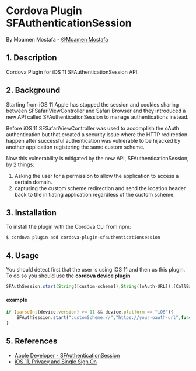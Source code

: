 Cordova Plugin SFAuthenticationSession
======
By Moamen Mostafa  - [@Moamen Mostafa](linkedin.com/in/moamen-mostafa-4b385713/)
## 1. Description
Cordova Plugin for iOS 11 SFAuthenticationSession API.

## 2. Background
Starting from iOS 11 Apple has stopped the session and cookies sharing between SFSafariViewController and Safari 
Browser and they introduced a new API called SFAuthenticationSession to manage authentications instead.

Before iOS 11 SFSafariViewController was used to accomplish the oAuth authentication but that created a security issue 
where the HTTP redirection happen after successful authentication was vulnerable to be hijacked by another application 
registering the same custom scheme.

Now this vulnerability is mitigated by the new API, SFAuthenticationSession, by 2 things:
1. Asking the user for a permission to allow the application to access a certain domain.
1. capturing the custom scheme redirection and send the location header back to the initiating application regardless 
of the custom scheme. 


## 3. Installation
To install the plugin with the Cordova CLI from npm:

```
$ cordova plugin add cordova-plugin-sfauthenticationsession
```
## 4. Usage
You should detect first that the user is using iOS 11 and then us this plugin.
To do so you should use the **cordova device plugin**

```js
SFAuthSession.start(String([custom-scheme]),String([oAuth-URL]),[CallBack-Function],[errorCallBack-Function])
```
#### example

```js
if (parseInt(device.version) >= 11 && device.platform == "iOS"){
    SFAuthSession.start("customScheme://","https://your-oauth-url",function(data){alert(data)},function(error){alert(error)})
}
```

## 5. References
* [Apple Developer - SFAuthenticationSession](https://developer.apple.com/documentation/safariservices/sfauthenticationsession)
* [iOS 11, Privacy and Single Sign On](https://medium.com/the-traveled-ios-developers-guide/ios-11-privacy-and-single-sign-on-6291687a2ccc)
